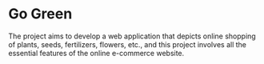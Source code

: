 # Go Green
The project aims to develop a web application that depicts online shopping of plants, seeds,
fertilizers, flowers, etc., and this project involves all the essential features of the online
e-commerce website.
